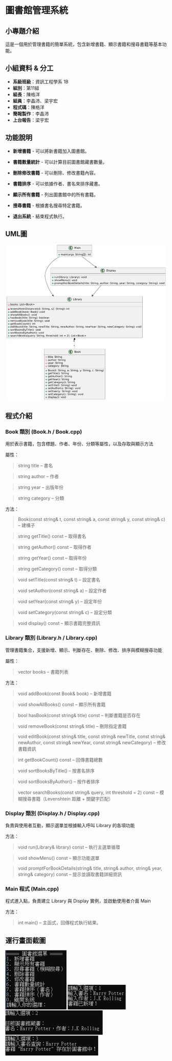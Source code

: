 # 圖書館管理系統

##  小專題介紹
這是一個用於管理書籍的簡單系統，包含新增書籍、顯示書籍和搜尋書籍等基本功能。

## 小組資料 & 分工

- **系級班級**：資訊工程學系 1B  
- **組別**：第11組  
- **組長**：陳格洋  
- **組員**：李晶沛、梁宇宏  
- **程式碼**：陳格洋
- **簡報製作**：李晶沛
- **上台報告**：梁宇宏

##  功能說明

- **新增書籍** - 可以將新書籍加入圖書館。

- **書籍數量統計** - 可以計算目前圖書館藏書數量。

- **刪除修改書籍** - 可以刪除、修改書籍內容。

- **書籍排序** - 可以依據作者、書名來排序藏書。

- **顯示所有書籍** - 列出圖書館中的所有書籍。

- **搜尋書籍** - 根據書名搜尋特定書籍。

- **退出系統** - 結束程式執行。

## UML圖

![image](readme_repository/UML.png)

## 程式介紹
### Book 類別 (Book.h / Book.cpp)
用於表示書籍，包含標題、作者、年份、分類等屬性，以及存取與顯示方法

屬性：

> string title – 書名

> string author – 作者

> string year – 出版年份

> string category – 分類

方法：

> Book(const string& t, const string& a, const string& y, const string& c) – 建構子

> string getTitle() const – 取得書名

> string getAuthor() const – 取得作者

> string getYear() const – 取得年份

> string getCategory() const – 取得分類

> void setTitle(const string& t) – 設定書名

> void setAuthor(const string& a) – 設定作者

> void setYear(const string& y) – 設定年份

> void setCategory(const string& c) – 設定分類

> void display() const – 顯示書籍完整資訊

### Library 類別 (Library.h / Library.cpp)
管理書籍集合，支援新增、顯示、判斷存在、刪除、修改、排序與模糊搜尋功能

屬性：

> vector<Book> books – 書籍列表

方法：

> void addBook(const Book& book) – 新增書籍

> void showAllBooks() const – 顯示所有書籍

> bool hasBook(const string& title) const – 判斷書籍是否存在

> void removeBook(const string& title) – 刪除指定書籍

> void editBook(const string& title, const string& newTitle, const string& newAuthor, const string& newYear, const string& newCategory) – 修改書籍資訊

> int getBookCount() const – 回傳書籍總數

> void sortBooksByTitle() – 按書名排序

> void sortBooksByAuthor() – 按作者排序

> vector<Book> searchBooks(const string& query, int threshold = 2) const – 模糊搜尋書籍（Levenshtein 距離 + 關鍵字匹配）

### Display 類別 (Display.h / Display.cpp)
負責與使用者互動，顯示選單並根據輸入呼叫 Library 的各項功能

方法：

> void run(Library& library) const – 執行主選單循環

> void showMenu() const – 顯示功能選單

> void promptForBookDetails(string& title, string& author, string& year, string& category) const – 提示並讀取書籍詳細資訊

### Main 程式 (Main.cpp)
程式進入點，負責建立 Library 與 Display 實例，並啟動使用者介面 Main

方法：

> int main() – 主函式，回傳程式執行結果。


## 運行畫面截圖

![image](readme_repository/1.png)
![image](readme_repository/2.png)
![image](readme_repository/3.png)
![image](readme_repository/4.png)

